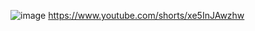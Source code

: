 ![image](https://github.com/ernestttt/IK_spider/assets/13575900/112c5b68-f946-4b0b-9480-c04e30134d5c)
https://www.youtube.com/shorts/xe5InJAwzhw
